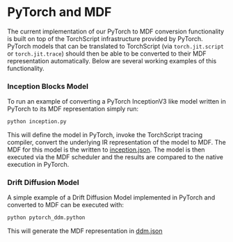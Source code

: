 # PyTorch and MDF

The current implementation of our PyTorch to MDF conversion functionality is built
on top of the TorchScript infrastructure provided by PyTorch. PyTorch models that
can be translated to TorchScript (via `torch.jit.script` or `torch.jit.trace`) should
then be able to be converted to their MDF representation automatically. Below are
several working examples of this functionality.

### Inception Blocks Model

To run an example of converting a PyTorch InceptionV3 like model written in PyTorch
to its MDF representation simply run:

```bash
python inception.py
```

This will define the model in PyTorch, invoke the TorchScript tracing compiler,
convert the underlying IR representation of the model to MDF. The MDF for this
model is the written to [inception.json](inception.json). The model is then executed
via the MDF scheduler and the results are compared to the native execution in PyTorch.

### Drift Diffusion Model

A simple example of a Drift Diffusion Model implemented in PyTorch and converted to
MDF can be executed with:

```bash
python pytorch_ddm.python
```

This will generate the MDF representation in [ddm.json](ddm.json)
